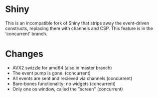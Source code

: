 # Shiny

This is an incompatible fork of Shiny that strips away the event-driven constructs, replacing them with channels and CSP. This feature is in the 'concurrent' branch.

# Changes

- AVX2 swizzle for amd64 (also in master branch)
- The event pump is gone. (concurrent)
- All events are sent and recieved via channels (concurrent)
- Bare-bones functionality; no widgets (concurrent)
- Only one os window, called the "screen" (concurrent)